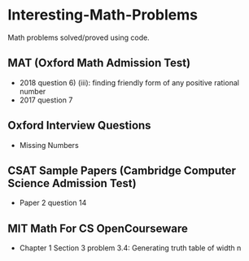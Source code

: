 # Interesting-Math-Problems
Math problems solved/proved using code.

## MAT (Oxford Math Admission Test)
* 2018 question 6) (iii): finding friendly form of any positive rational number
* 2017 question 7

## Oxford Interview Questions
* Missing Numbers

## CSAT Sample Papers (Cambridge Computer Science Admission Test)
* Paper 2 question 14

## MIT Math For CS OpenCourseware
* Chapter 1 Section 3 problem 3.4: Generating truth table of width n
